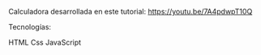 Calculadora desarrollada en este tutorial: https://youtu.be/7A4pdwpT10Q

Tecnologías:

HTML
Css
JavaScript
